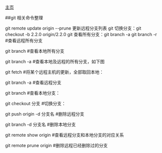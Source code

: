 [主页](https://wugongxi.github.io/#!index.md "主页")

##git 相关命令整理

git remote update origin --prune  更新远程分支列表
git 切换分支：git checkout -b 2.2.0 origin/2.2.0
git 查看所有分支：git branch -a
git branch -r       #查看远程所有分支

git branch           #查看本地所有分支

git branch -a       #查看本地及远程的所有分支，如下图

git fetch   #将某个远程主机的更新，全部取回本地：

git branch -a  #查看远程分支

git branch  #查看本地分支：

git checkout 分支 #切换分支：

git push origin -d 分支名  #删除远程分支

git branch -d 分支名  #删除本地分支

git remote show origin  #查看远程分支和本地分支的对应关系

git remote prune origin #删除远程已经删除过的分支



